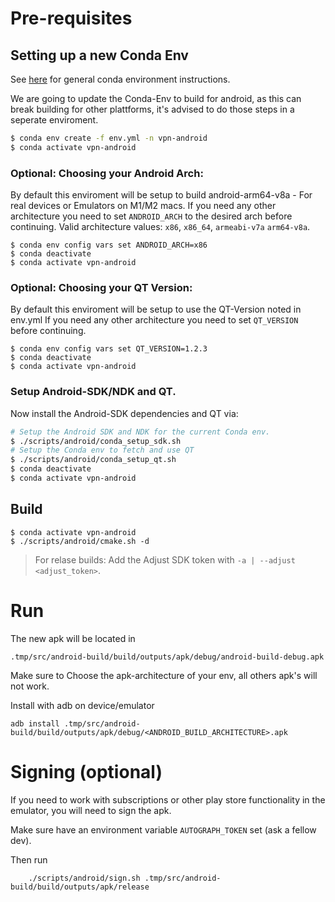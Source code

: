 # Pre-requisites

## Setting up a new Conda Env
See [here](./index.md#conda) for general conda environment instructions.

We are going to update the Conda-Env to build for android, as 
this can break building for other plattforms, it's advised to do those steps 
in a seperate enviroment. 

```bash 
$ conda env create -f env.yml -n vpn-android
$ conda activate vpn-android
```

### Optional: Choosing your Android Arch: 
By default this enviroment will be setup to build android-arm64-v8a - 
For real devices or Emulators on M1/M2 macs. 
If you need any other architecture you need to set `ANDROID_ARCH` to the desired arch before continuing.
Valid architecture values: `x86`, `x86_64`, `armeabi-v7a` `arm64-v8a`.
```
$ conda env config vars set ANDROID_ARCH=x86
$ conda deactivate
$ conda activate vpn-android
```
### Optional: Choosing your QT Version: 
By default this enviroment will be setup to use the QT-Version noted in env.yml
If you need any other architecture you need to set `QT_VERSION` before continuing.
```
$ conda env config vars set QT_VERSION=1.2.3
$ conda deactivate
$ conda activate vpn-android
```

### Setup Android-SDK/NDK and QT. 
Now install the Android-SDK dependencies and QT via:
```bash 
# Setup the Android SDK and NDK for the current Conda env.
$ ./scripts/android/conda_setup_sdk.sh
# Setup the Conda env to fetch and use QT
$ ./scripts/android/conda_setup_qt.sh
$ conda deactivate
$ conda activate vpn-android
```


## Build
```
$ conda activate vpn-android
$ ./scripts/android/cmake.sh -d 
```

> For relase builds: Add the Adjust SDK token with `-a | --adjust <adjust_token>`.


# Run

The new apk will be located in

    .tmp/src/android-build/build/outputs/apk/debug/android-build-debug.apk
Make sure to Choose the apk-architecture of your env, all others apk's will not work. 

Install with adb on device/emulator

    adb install .tmp/src/android-build/build/outputs/apk/debug/<ANDROID_BUILD_ARCHITECTURE>.apk

# Signing (optional)

If you need to work with subscriptions or other play store functionality in the emulator, you will need to sign the apk.

Make sure have an environment variable `AUTOGRAPH_TOKEN` set (ask a fellow dev).

Then run
```
    ./scripts/android/sign.sh .tmp/src/android-build/build/outputs/apk/release
```